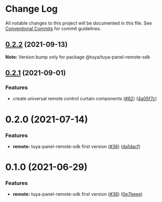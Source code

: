 # Change Log

All notable changes to this project will be documented in this file.
See [Conventional Commits](https://conventionalcommits.org) for commit guidelines.

## [0.2.2](https://github.com/tuya/tuya-panel-sdk/compare/@tuya/tuya-panel-remote-sdk@0.2.1...@tuya/tuya-panel-remote-sdk@0.2.2) (2021-09-13)

**Note:** Version bump only for package @tuya/tuya-panel-remote-sdk





## [0.2.1](https://github.com/tuya/tuya-panel-sdk/compare/@tuya/tuya-panel-remote-sdk@0.2.0...@tuya/tuya-panel-remote-sdk@0.2.1) (2021-09-01)


### Features

* create universal remote control curtain components ([#82](https://github.com/tuya/tuya-panel-sdk/issues/82)) ([4a05f7c](https://github.com/tuya/tuya-panel-sdk/commit/4a05f7cb07a02be31856a65d74dc5efa1b2105d2))





# 0.2.0 (2021-07-14)


### Features

* **remote:** tuya-panel-remote-sdk first version ([#36](https://github.com/tuya/tuya-panel-sdk/issues/36)) ([da1dacf](https://github.com/tuya/tuya-panel-sdk/commit/da1dacf1bf7bf7bafde81ea452bedac630182b63))





# 0.1.0 (2021-06-29)


### Features

* **remote:** tuya-panel-remote-sdk first version ([#36](https://github.com/tuya/tuya-panel-sdk/issues/36)) ([0e7beee](https://github.com/tuya/tuya-panel-sdk/commit/0e7beee44ade25c6823b95cd55b9612edc9af118))
